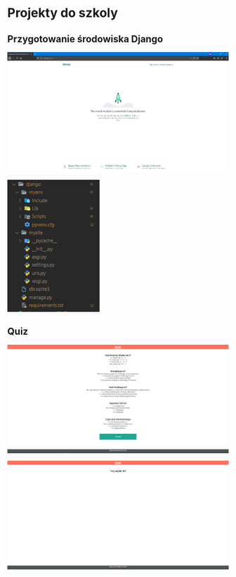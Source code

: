 # Projekty do szkoly

## Przygotowanie środowiska Django

![browser_screen](https://github.com/mskreczko/szkola-projekty/blob/main/resources/django_screen.PNG?raw=true)

![project_tree_screen](https://github.com/mskreczko/szkola-projekty/blob/main/resources/django_project_tree.PNG?raw=true)

## Quiz
![quiz_screen](https://github.com/mskreczko/szkola-projekty/blob/main/resources/quiz.PNG?raw=true)

![quiz_result_screen](https://github.com/mskreczko/szkola-projekty/blob/main/resources/quiz_result.PNG?raw=true)